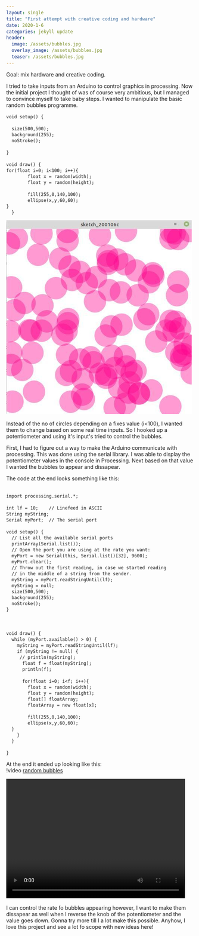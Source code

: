 ```yaml
---
layout: single
title: "First attempt with creative coding and hardware"
date: 2020-1-6
categories: jekyll update
header:
  image: /assets/bubbles.jpg
  overlay_image: /assets/bubbles.jpg 
  teaser: /assets/bubbles.jpg
---
```




Goal: mix hardware and creative coding.

I tried to take inputs from an Arduino to control graphics in processing.  Now the initial project I thought of was of course very ambitious, but I managed to convince myself to take baby steps. I wanted to manipulate the basic random bubbles programme.

```
void setup() {
  
  size(500,500);
  background(255);
  noStroke();
  
}

void draw() {
for(float i=0; i<100; i++){
        float x = random(width);
        float y = random(height);

        fill(255,0,140,100);
        ellipse(x,y,60,60);
}
  }
```
![Random-bubbles](/assets/bubbles.jpg)

Instead of the no of circles depending on a fixes value (i<100), I wanted them to change based on some real time inputs. So I hooked up a potentiometer and using it's input's tried to  control the bubbles.

First, I had to figure out a way to make the Arduino communicate with processing. This was done using the serial library. I was able to display the potentiometer values in the console in Processing. Next based on that value I wanted the bubbles to appear and dissapear.

The code at the end looks something like this:

```
  
import processing.serial.*;

int lf = 10;    // Linefeed in ASCII
String myString;
Serial myPort;  // The serial port

void setup() {
  // List all the available serial ports
  printArray(Serial.list());
  // Open the port you are using at the rate you want:
  myPort = new Serial(this, Serial.list()[32], 9600);
  myPort.clear();
  // Throw out the first reading, in case we started reading 
  // in the middle of a string from the sender.
  myString = myPort.readStringUntil(lf);
  myString = null;
  size(500,500);
  background(255);
  noStroke();
}



void draw() {
  while (myPort.available() > 0) {
    myString = myPort.readStringUntil(lf);
    if (myString != null) {
     // println(myString);
      float f = float(myString);
      println(f); 
      
      for(float i=0; i<f; i++){
        float x = random(width);
        float y = random(height);
        float[] floatArray;
        floatArray = new float[x];

        fill(255,0,140,100);
        ellipse(x,y,60,60);
  }
    }
  }
  
}
```
At the end it ended up looking like this:<br>
!video [random bubbles](/assets/bubbles.mp4)

<video width="480" height="320" controls="controls">
  <source src="/assets/bubbles.mp4" type="video/mp4">
</video>

I can control the rate fo bubbles appearing however, I want to make them dissapear as well when I reverse the knob of the potentiometer and the value goes down. Gonna try more till I a lot make this possible. Anyhow, I love this project and see a lot fo scope with new ideas here!
